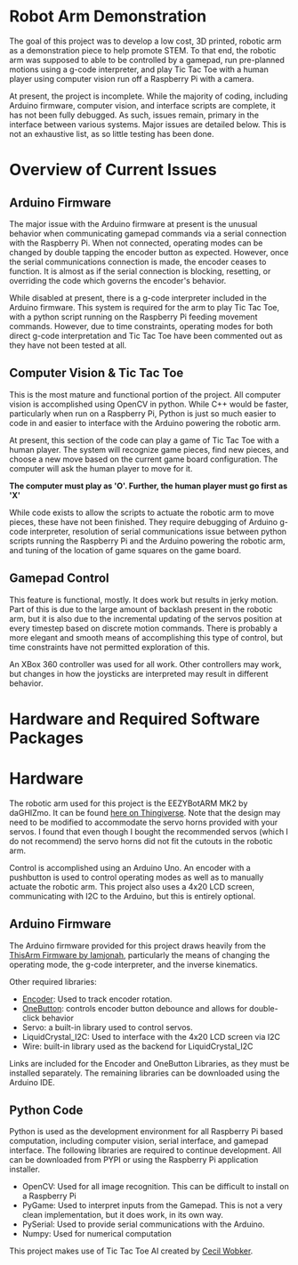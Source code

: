 # Robot Arm Demonstration

The goal of this project was to develop a low cost, 3D printed, robotic arm as
a demonstration piece to help promote STEM. To that end, the robotic arm was
supposed to able to be controlled by a gamepad, run pre-planned motions using a
g-code interpreter, and play Tic Tac Toe with a human player using computer
vision run off a Raspberry Pi with a camera.

At present, the project is incomplete. While the majority of coding, including
Arduino firmware, computer vision, and interface scripts are complete, it has
not been fully debugged. As such, issues remain, primary in the interface
between various systems. Major issues are detailed below. This is not an
exhaustive list, as so little testing has been done.

# Overview of Current Issues

## Arduino Firmware
The major issue with the Arduino firmware at present is the unusual behavior
when communicating gamepad commands via a serial connection with the Raspberry
Pi. When not connected, operating modes can be changed by double tapping the
encoder button as expected. However, once the serial communications connection
is made, the encoder ceases to function. It is almost as if the serial
connection is blocking, resetting, or overriding the code which governs the
encoder's behavior. 

While disabled at present, there is a g-code interpreter included in the
Arduino firmware. This system is required for the arm to play Tic Tac Toe, with
a python script running on the Raspberry Pi feeding movement commands. However,
due to time constraints, operating modes for both direct g-code interpretation
and Tic Tac Toe have been commented out as they have not been tested at all. 

## Computer Vision & Tic Tac Toe
This is the most mature and functional portion of the project. All computer
vision is accomplished using OpenCV in python. While C++ would be faster,
particularly when run on a Raspberry Pi, Python is just so much easier to code
in and easier to interface with the Arduino powering the robotic arm. 

At present, this section of the code can play a game of Tic Tac Toe with a
human player. The system will recognize game pieces, find new pieces, and
choose a new move based on the current game board configuration. The computer
will ask the human player to move for it. 

**The computer must play as 'O'. Further, the human player must go first as
'X'**

While code exists to allow the scripts to actuate the robotic arm to move
pieces, these have not been finished. They require debugging of Arduino g-code
interpreter, resolution of serial communications issue between python scripts
running the Raspberry Pi and the Arduino powering the robotic arm, and tuning
of the location of game squares on the game board.

## Gamepad Control
This feature is functional, mostly. It does work but results in jerky motion.
Part of this is due to the large amount of backlash present in the robotic arm,
but it is also due to the incremental updating of the servos position at every
timestep based on discrete motion commands. There is probably a more elegant
and smooth means of accomplishing this type of control, but time constraints
have not permitted exploration of this. 

An XBox 360 controller was used for all work. Other controllers may work, but
changes in how the joysticks are interpreted may result in different behavior. 

# Hardware and Required Software Packages

# Hardware
The robotic arm used for this project is the EEZYBotARM MK2 by daGHIZmo. It can
be found [here on Thingiverse](https://www.thingiverse.com/thing:1454048). Note
that the design may need to be modified to accommodate the servo horns provided
with your servos. I found that even though I bought the recommended servos
(which I do not recommend) the servo horns did not fit the cutouts in the
robotic arm. 

Control is accomplished using an Arduino Uno. An encoder with a pushbutton is
used to control operating modes as well as to manually actuate the robotic arm.
This project also uses a 4x20 LCD screen, communicating with I2C to the
Arduino, but this is entirely optional. 

## Arduino Firmware
The Arduino firmware provided for this project draws heavily from the [ThisArm
Firmware by Iamjonah](https://github.com/lamjonah/ThisArm_Firmware/),
particularly the means of changing the operating mode, the g-code interpreter, and
the inverse kinematics. 

Other required libraries:
- [Encoder](https://github.com/PaulStoffregen/Encoder): Used to track encoder
  rotation.
- [OneButton](https://github.com/mathertel/OneButton): controls encoder button
  debounce and allows for double-click behavior
- Servo: a built-in library used to control servos.
- LiquidCrystal_I2C: Used to interface with the 4x20 LCD screen via I2C
- Wire: built-in library used as the backend for LiquidCrystal_I2C

Links are included for the Encoder and OneButton Libraries, as they must be
installed separately. The remaining libraries can be downloaded using the
Arduino IDE.

## Python Code
Python is used as the development environment for all Raspberry Pi based
computation, including computer vision, serial interface, and gamepad interface.
The following libraries are required to continue development. All can be
downloaded from PYPI or using the Raspberry Pi application installer. 

- OpenCV: Used for all image recognition. This can be difficult to install on a
  Raspberry Pi
- PyGame: Used to interpret inputs from the Gamepad. This is not a very clean
  implementation, but it does work, in its own way. 
- PySerial: Used to provide serial communications with the Arduino.
- Numpy: Used for numerical computation

This project makes use of Tic Tac Toe AI created by [Cecil
Wobker](https://cwoebker.com/posts/tic-tac-toe). 